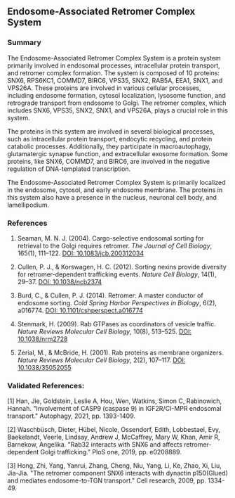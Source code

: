## Endosome-Associated Retromer Complex System

### Summary

The Endosome-Associated Retromer Complex System is a protein system primarily involved in endosomal processes, intracellular protein transport, and retromer complex formation. The system is composed of 10 proteins: SNX6, RPS6KC1, COMMD7, BIRC6, VPS35, SNX2, RAB5A, EEA1, SNX1, and VPS26A. These proteins are involved in various cellular processes, including endosome formation, cytosol localization, lysosome function, and retrograde transport from endosome to Golgi. The retromer complex, which includes SNX6, VPS35, SNX2, SNX1, and VPS26A, plays a crucial role in this system.

The proteins in this system are involved in several biological processes, such as intracellular protein transport, endocytic recycling, and protein catabolic processes. Additionally, they participate in macroautophagy, glutamatergic synapse function, and extracellular exosome formation. Some proteins, like SNX6, COMMD7, and BIRC6, are involved in the negative regulation of DNA-templated transcription.

The Endosome-Associated Retromer Complex System is primarily localized in the endosome, cytosol, and early endosome membrane. The proteins in this system also have a presence in the nucleus, neuronal cell body, and lamellipodium.

### References

1. Seaman, M. N. J. (2004). Cargo-selective endosomal sorting for retrieval to the Golgi requires retromer. *The Journal of Cell Biology*, 165(1), 111–122. [DOI: 10.1083/jcb.200312034](https://doi.org/10.1083/jcb.200312034)

2. Cullen, P. J., & Korswagen, H. C. (2012). Sorting nexins provide diversity for retromer-dependent trafficking events. *Nature Cell Biology*, 14(1), 29–37. [DOI: 10.1038/ncb2374](https://doi.org/10.1038/ncb2374)

3. Burd, C., & Cullen, P. J. (2014). Retromer: A master conductor of endosome sorting. *Cold Spring Harbor Perspectives in Biology*, 6(2), a016774. [DOI: 10.1101/cshperspect.a016774](https://doi.org/10.1101/cshperspect.a016774)

4. Stenmark, H. (2009). Rab GTPases as coordinators of vesicle traffic. *Nature Reviews Molecular Cell Biology*, 10(8), 513–525. [DOI: 10.1038/nrm2728](https://doi.org/10.1038/nrm2728)

5. Zerial, M., & McBride, H. (2001). Rab proteins as membrane organizers. *Nature Reviews Molecular Cell Biology*, 2(2), 107–117. [DOI: 10.1038/35052055](https://doi.org/10.1038/35052055)

### Validated References: 

[1] Han, Jie, Goldstein, Leslie A, Hou, Wen, Watkins, Simon C, Rabinowich, Hannah. "Involvement of CASP9 (caspase 9) in IGF2R/CI-MPR endosomal transport." Autophagy, 2021, pp. 1393-1409.

[2] Waschbüsch, Dieter, Hübel, Nicole, Ossendorf, Edith, Lobbestael, Evy, Baekelandt, Veerle, Lindsay, Andrew J, McCaffrey, Mary W, Khan, Amir R, Barnekow, Angelika. "Rab32 interacts with SNX6 and affects retromer-dependent Golgi trafficking." PloS one, 2019, pp. e0208889.

[3] Hong, Zhi, Yang, Yanrui, Zhang, Cheng, Niu, Yang, Li, Ke, Zhao, Xi, Liu, Jia-Jia. "The retromer component SNX6 interacts with dynactin p150(Glued) and mediates endosome-to-TGN transport." Cell research, 2009, pp. 1334-49.

